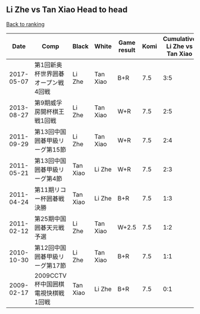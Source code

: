 ## Li Zhe vs Tan Xiao Head to head

[Back to ranking](../../index.md)




| **Date** | **Comp** | **Black** | **White** | **Game result** | **Komi** | **Cumulative Li Zhe vs Tan Xiao** | **Li Zhe streak** | **Tan Xiao streak** | 
| --- | --- | --- | --- | --- | --- | --- | --- | --- |
| 2017-05-07 | 第1回新奥杯世界囲碁オープン戦4回戦 | Li Zhe | Tan Xiao | B+R | 7.5 | 3:5 | 1 | 0 | 
| 2013-08-27 | 第9期威孚房開杯棋王戦1回戦 | Li Zhe | Tan Xiao | W+R | 7.5 | 2:5 | 0 | 2 | 
| 2011-09-29 | 第13回中国囲碁甲級リーグ第15節 | Li Zhe | Tan Xiao | W+R | 7.5 | 2:4 | 0 | 1 | 
| 2011-05-21 | 第13回中国囲碁甲級リーグ第4節 | Tan Xiao | Li Zhe | W+R | 7.5 | 2:3 | 1 | 0 | 
| 2011-04-24 | 第11期リコー杯囲碁戦決勝 | Tan Xiao | Li Zhe | B+R | 7.5 | 1:3 | 0 | 2 | 
| 2011-02-12 | 第25期中国囲碁天元戦予選 | Li Zhe | Tan Xiao | W+2.5 | 7.5 | 1:2 | 0 | 1 | 
| 2010-10-30 | 第12回中国囲碁甲級リーグ第17節 | Li Zhe | Tan Xiao | B+R | 7.5 | 1:1 | 1 | 0 | 
| 2009-02-17 | 2009CCTV杯中国囲棋電視快棋戦1回戦 | Tan Xiao | Li Zhe | B+R | 7.5 | 0:1 | 0 | 1 |




